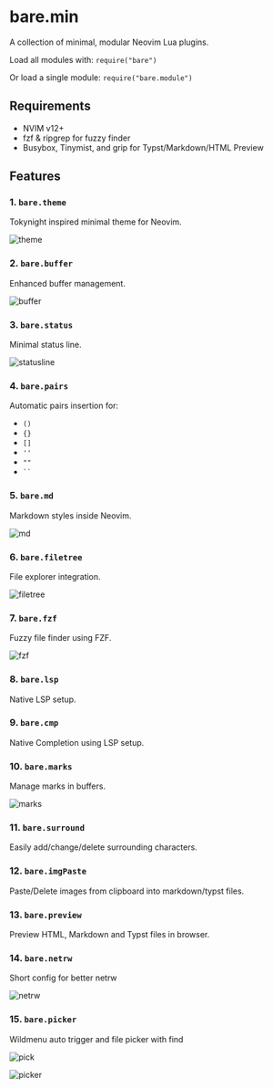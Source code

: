 # bare.min
A collection of minimal, modular Neovim Lua plugins.

Load all modules with: `require("bare")`

Or load a single module: `require("bare.module")`

## Requirements
- NVIM v12+
- fzf & ripgrep for fuzzy finder
- Busybox, Tinymist, and grip for Typst/Markdown/HTML Preview

## Features

### 1. `bare.theme`

Tokynight inspired minimal theme for Neovim.

![theme](./assets/theme.png)

### 2. `bare.buffer`

Enhanced buffer management.

![buffer](./assets/buffer.png)

### 3. `bare.status`

Minimal status line.

![statusline](./assets/statusline.png)

### 4. `bare.pairs`

Automatic pairs insertion for:

* `()`
* `{}`
* `[]`
* `''`
* `""`
* ` `` `

### 5. `bare.md`

Markdown styles inside Neovim.

![md](./assets/md.png)

### 6. `bare.filetree`

File explorer integration.

![filetree](./assets/filetree.png)

### 7. `bare.fzf`

Fuzzy file finder using FZF.

![fzf](./assets/fzf.png)

### 8. `bare.lsp`

Native LSP setup.

### 9. `bare.cmp`

Native Completion using LSP setup.

### 10. `bare.marks`

Manage marks in buffers.

![marks](./assets/marks.png)

### 11. `bare.surround`

Easily add/change/delete surrounding characters.

### 12. `bare.imgPaste`

Paste/Delete images from clipboard into markdown/typst files.

### 13. `bare.preview`

Preview HTML, Markdown and Typst files in browser.

### 14. `bare.netrw`

Short config for better netrw

![netrw](./assets/netrw.png)

### 15. `bare.picker`

Wildmenu auto trigger and file picker with find

![pick](./assets/pick.png)

![picker](./assets/picker.png)
